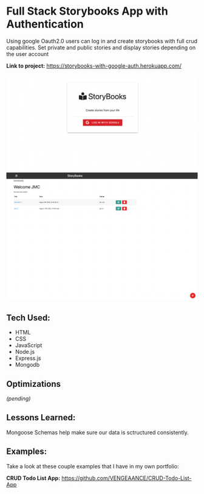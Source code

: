 # Full Stack Storybooks App with Authentication 
Using google Oauth2.0 users can log in and create storybooks with full crud capabilities. Set private and public stories and display stories depending on the user account

**Link to project:** https://storybooks-with-google-auth.herokuapp.com/

![alt tag](./images/login.png)
![alt tag](/images/dashboard.png)


## Tech Used:


- HTML
- CSS
- JavaScript
- Node.js
- Express.js
- Mongodb

## Optimizations
*(pending)*

## Lessons Learned:

Mongoose Schemas help make sure our data is sctructured consistently.

## Examples:
Take a look at these couple examples that I have in my own portfolio:

**CRUD Todo List App:** https://github.com/VENGEAANCE/CRUD-Todo-List-App






